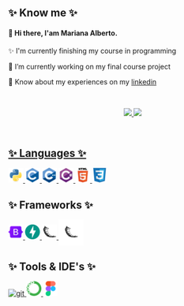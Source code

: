 <h2 align="left">✨ Know me ✨</h2>


#### 👋 Hi there, I'am Mariana Alberto.

✨ I'm currently finishing my course in programming

🔭 I’m currently working on my final course project

📄 Know about my experiences on my [linkedin](https://www.linkedin.com/in/mariana-alberto/)

 <br/><p><div align="center">
  <a href="https://github.com/7LIF">
  <img height="180em" src="https://github-readme-stats.vercel.app/api?username=7LIF&show_icons=true&theme=dark&include_all_commits=true&count_private=true"/>
  <img height="180em" src="https://github-readme-stats.vercel.app/api/top-langs/?username=7LIF&layout=compact&langs_count=7&theme=dark"/>
</div></p><br/>

<h2 align="left">✨ Languages ✨</h2>
      <a href="https://www.python.org" target="_blank" rel="noreferrer"> <img src="https://raw.githubusercontent.com/devicons/devicon/master/icons/python/python-original.svg" alt="python" width="30" height="30"/> </a>
       <a href="https://en.cppreference.com/w/c/language" target="_blank" rel="noreferrer"> <img src="https://raw.githubusercontent.com/devicons/devicon/master/icons/c/c-original.svg" alt="C" width="30" height="30"/> </a>
       <a href="https://isocpp.github.io/CppCoreGuidelines/CppCoreGuidelines" target="_blank" rel="noreferrer"> <img src="https://raw.githubusercontent.com/devicons/devicon/master/icons/cplusplus/cplusplus-original.svg" alt="C++" width="30" height="30"/> </a>
       <a href="https://learn.microsoft.com/en-us/dotnet/csharp/language-reference/language-specification/introduction" target="_blank" rel="noreferrer"> <img src="https://raw.githubusercontent.com/devicons/devicon/master/icons/csharp/csharp-original.svg" alt="C#" width="30" height="30"/> </a>
       <a href="https://html.spec.whatwg.org/multipage/" target="_blank" rel="noreferrer"> <img src="https://raw.githubusercontent.com/devicons/devicon/master/icons/html5/html5-original-wordmark.svg" alt="html5" width="30" height="30"/> </a>
       <a href="https://www.w3.org/TR/CSS/#css" target="_blank" rel="noreferrer"> <img src="https://raw.githubusercontent.com/devicons/devicon/master/icons/css3/css3-original.svg" alt="CSS" width="30" height="30"/> </a>

 <h2 align="left">✨ Frameworks ✨</h2>
       <a href="https://getbootstrap.com/" target="_blank" rel="noreferrer"> <img src="https://raw.githubusercontent.com/devicons/devicon/master/icons/bootstrap/bootstrap-original.svg" alt="Bootstrap" width="30" height="30"/> </a>
       <a href="https://fastapi.tiangolo.com/" target="_blank" rel="noreferrer"> <img src="https://raw.githubusercontent.com/devicons/devicon/master/icons/fastapi/fastapi-original.svg" alt="FastAPI" width="30" height="30"/> </a>
       <a href="https://flask.palletsprojects.com/en/2.3.x/" target="_blank" rel="noreferrer"> <img src="https://raw.githubusercontent.com/devicons/devicon/master/icons/flask/flask-original.svg" alt="Flask" width="30" height="30"/> </a>
       <div style="background-color: white; display: inline-block; padding: 10px;"> <a href="https://flask.palletsprojects.com/en/2.3.x/" target="_blank" rel="noreferrer"><img src="https://raw.githubusercontent.com/devicons/devicon/master/icons/flask/flask-original.svg" alt="Flask" width="30" height="30"/></a></div>

  
 <h2 align="left">✨ Tools & IDE's ✨</h2>
       <a href="https://git-scm.com/" target="_blank" rel="noreferrer"> <img src="https://www.vectorlogo.zone/logos/git-scm/git-scm-icon.svg" alt="git" width="30" height="30"/> </a> 
       <a href="https://www.anaconda.com/" target="_blank" rel="noreferrer"> <img src="https://raw.githubusercontent.com/devicons/devicon/master/icons/anaconda/anaconda-original.svg" alt="Anaconda" width="30" height="30"/> </a>
       <a href="https://www.figma.com/" target="_blank" rel="noreferrer"> <img src="https://raw.githubusercontent.com/devicons/devicon/master/icons/figma/figma-original.svg" alt="Figma" width="30" height="30"/> </a>


 
  
<!--
**7LIF/7LIF** is a ✨ _special_ ✨ repository because its `README.md` (this file) appears on your GitHub profile.

Here are some ideas to get you started:

- 🔭 I’m currently working on ...
- 🌱 I’m currently learning ...
- 👯 I’m looking to collaborate on ...
- 🤔 I’m looking for help with ...
- 💬 Ask me about ...
- 📫 How to reach me: ...
- 😄 Pronouns: ...
- ⚡ Fun fact: ...
-->
